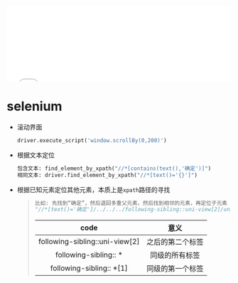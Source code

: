 <div id="navifation" class='headbar'>
    <iframe align="center" width="100%" height="170" src="python_show.html"  frameborder="no" border="0" marginwidth="0" marginheight="0" scrolling="no"></iframe>
</div>
<style>
    .headbar{text-align:center;}
    .iframe{margin:0 auto;}
</style>
<!-- ___________________________________________ -->
<!-- ___________________________________________ -->

# selenium

* 滚动界面
    ```python
    driver.execute_script('window.scrollBy(0,200)')
    ```

* 根据文本定位
    ```python
    包含文本: find_element_by_xpath("//*[contains(text(),'确定')]")
    相同文本: driver.find_element_by_xpath("//*[text()='{}']")
    ```
* 根据已知元素定位其他元素，本质上是`xpath`路径的寻找
    >  ```python
    > 比如: 先找到“确定”，然后退回多重父元素，然后找到相邻的元素，再定位子元素
    > "//*[text()='确定']/../../../following-sibling::uni-view[2]/uni-view/uni-view[2]/uni-text/span"
    > ```
    >
    >   |  code   | 意义  |
    >   |  :--:  | :--: |
    >   | following-sibling::uni-view[2]  | 之后的第二个标签 |
    >   | following-sibling:: *  | 同级的所有标签 |
    >   | following-sibling:: *[1] | 同级的第一个标签 |
